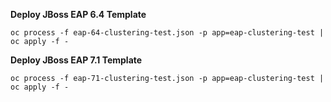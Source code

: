 **Deploy JBoss EAP 6.4 Template**

`oc process -f eap-64-clustering-test.json -p app=eap-clustering-test | oc apply -f -`

**Deploy JBoss EAP 7.1 Template**

`oc process -f eap-71-clustering-test.json -p app=eap-clustering-test | oc apply -f -`
